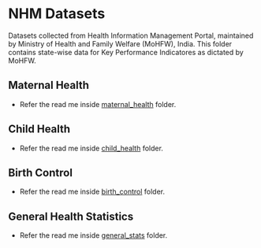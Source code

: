 # NHM Datasets
Datasets collected from Health Information Management Portal, maintained by Ministry of Health and Family Welfare (MoHFW), India. This folder contains state-wise data for Key Performance Indicatores as dictated by MoHFW.

## Maternal Health
- Refer the read me inside [maternal_health](./nhm_maternal_health/README.md) folder.

## Child Health
- Refer the read me inside [child_health](./nhm_child_health/README.md) folder.

## Birth Control
- Refer the read me inside [birth_control](./nhm_birth_control/README.md) folder.

## General Health Statistics
- Refer the read me inside [general_stats](./nhm_general_stats/README.md) folder.
